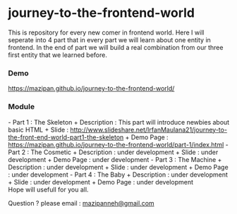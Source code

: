 # journey-to-the-frontend-world
This is repository for every new comer in frontend world.
Here I will seperate into 4 part that in every part we will learn about one entity in frontend.
In the end of part we will build a real combination from our three first entity that we learned before.

<h3>Demo</h3>
<a href="https://mazipan.github.io/journey-to-the-frontend-world/">https://mazipan.github.io/journey-to-the-frontend-world/</a>

<h3>Module</h3>
- Part 1 : The Skeleton
  + Description : This part will introduce newbies about basic HTML
  + Slide : <a href="http://www.slideshare.net/IrfanMaulana21/journey-to-the-front-end-world-part1-the-skeleton">http://www.slideshare.net/IrfanMaulana21/journey-to-the-front-end-world-part1-the-skeleton</a>
  + Demo Page : <a href="https://mazipan.github.io/journey-to-the-frontend-world/part-1/index.html">https://mazipan.github.io/journey-to-the-frontend-world/part-1/index.html</a>
- Part 2 : The Cosmetic
  + Description : under development
  + Slide : under development
  + Demo Page : under development
- Part 3 : The Machine
  + Description : under development
  + Slide : under development
  + Demo Page : under development
- Part 4 : The Baby
  + Description : under development
  + Slide : under development
  + Demo Page : under development


</br>
Hope will usefull for you all.</br>

Question ? please email : mazipanneh@gmail.com

